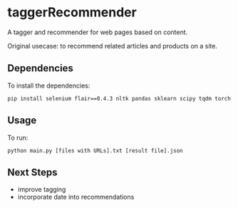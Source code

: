# taggerRecommender
A tagger and recommender for web pages based on content.

Original usecase: to recommend related articles and products on a site.

## Dependencies

To install the dependencies:

```
pip install selenium flair==0.4.3 nltk pandas sklearn scipy tqdm torch
```

## Usage

To run:

```
python main.py [files with URLs].txt [result file].json
```

## Next Steps
- improve tagging
- incorporate date into recommendations
